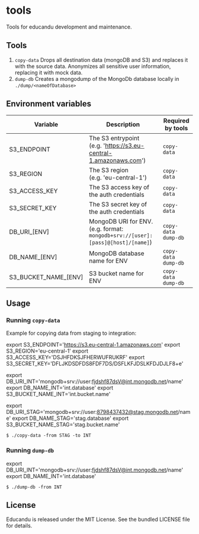 # tools

Tools for educandu development and maintenance.

## Tools

1. `copy-data`
  Drops all destination data (mongoDB and S3) and replaces it with the source data.
  Anonymizes all sensitive user information, replacing it with mock data.
2. `dump-db`
  Creates a mongodump of the MongoDb database locally in `./dump/<nameOfDatabase>`

## Environment variables

| Variable | Description | Required by tools |
| --- | --- | --- |
| S3_ENDPOINT | The S3 entrypoint <br />(e.g. 'https://s3.eu-central-1.amazonaws.com') | `copy-data` |
| S3_REGION | The S3 region  <br />(e.g. 'eu-central-1') | `copy-data` |
| S3_ACCESS_KEY | The S3 access key of the auth credentials | `copy-data` |
| S3_SECRET_KEY | The S3 secret key of the auth credentials | `copy-data` |
| DB_URI_[ENV] | MongoDB URI for ENV.  <br />(e.g. format: `mongodb+srv://[user]:[pass]@[host]/[name]`) | `copy-data`<br />`dump-db` |
| DB_NAME_[ENV] | MongoDB database name for ENV | `copy-data`<br />`dump-db` |
| S3_BUCKET_NAME_[ENV] | S3 bucket name for ENV | `copy-data`<br />`dump-db` |

## Usage
### Running `copy-data`

Example for copying data from staging to integration:

export S3_ENDPOINT='https://s3.eu-central-1.amazonaws.com'
export S3_REGION='eu-central-1'
export S3_ACCESS_KEY='DSJHFDKSJFHERWUFRUKRF'
export S3_SECRET_KEY='DFLJKDSDFDS8FDF7DS/DSFLKFJDSLKFDJDJLF8+e'

export DB_URI_INT='mongodb+srv://user:fjdshf87dsV@int.mongodb.net/name'
export DB_NAME_INT='int.database'
export S3_BUCKET_NAME_INT='int.bucket.name'

export DB_URI_STAG='mongodb+srv://user:8798437432@stag.mongodb.net/name'
export DB_NAME_STAG='stag.database'
export S3_BUCKET_NAME_STAG='stag.bucket.name'

`$ ./copy-data -from STAG -to INT`

### Running `dump-db`

export DB_URI_INT='mongodb+srv://user:fjdshf87dsV@int.mongodb.net/name'
export DB_NAME_INT='int.database'

`$ ./dump-db -from INT`
## License

Educandu is released under the MIT License. See the bundled LICENSE file for details.
